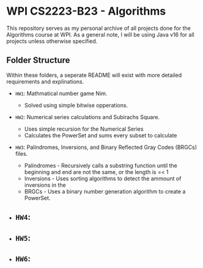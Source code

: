 # WPI CS2223-B23 - Algorithms

This repository serves as my personal archive of all projects done for the Algorithms course at WPI.
As a general note, I will be using Java v16 for all projects unless otherwise specified.

## Folder Structure
Within these folders, a seperate README will exist with more detailed requirements and explinations.
- `HW1`: Mathmatical number game Nim.
    - Solved using simple bitwise opperations.

- `HW2`: Numerical series calculations and Subirachs Square.
    - Uses simple recursion for the Numerical Series
    - Calculates the PowerSet and sums every subset to calculate  

- `HW3`: Palindromes, Inversions, and Binary Reflected Gray Codes (BRGCs) files.
    - Palindromes - Recursively calls a substring function until the beginning and end are not the same, or the length is =< 1
    - Inversions - Uses sorting algorithms to detect the ammount of inversions in the 
    - BRGCs - Uses a binary number generation algorithm to create a PowerSet.

- `HW4`:
    - 

- `HW5`:
    - 

- `HW6`:
    - 